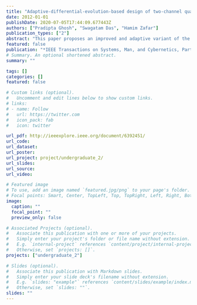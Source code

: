 ```yaml
---
title: "Adaptive-differential-evolution-based design of two-channel quadrature mirror filter banks for sub-band coding and data transmission"
date: 2012-01-01
publishDate: 2020-07-05T17:44:09.677443Z
authors: ["Pradipta Ghosh", "Swagatam Das", "Hamim Zafar"]
publication_types: ["2"]
abstract: "This paper proposes an improved and adaptive variant of the differential evolution algorithm for the design of two-channel quadrature mirror filters with linear phase characteristics. To match the ideal system response characteristics, the algorithm is employed to optimize the values of the filter bank coefficients. The filter response is optimized in both passband and stopband. The overall filter bank response aims at minimizing objectives like reconstruction error, mean square error in passband, and mean square error in stopband. Effective designing can be achieved by efficiently minimizing the objective function. The proposed algorithm is able to perform better than the other existing design methods. Five different design examples are presented to validate the effectiveness of the proposed approach over other conventional design techniques, as well as state-of-the-art evolutionary algorithms found in the literature"
featured: false
publication: "*IEEE Transactions on Systems, Man, and Cybernetics, Part C (Applications and Reviews)*"
# Summary. An optional shortened abstract.
summary: ""

tags: []
categories: []
featured: false

# Custom links (optional).
#   Uncomment and edit lines below to show custom links.
# links:
# - name: Follow
#   url: https://twitter.com
#   icon_pack: fab
#   icon: twitter

url_pdf: http://ieeexplore.ieee.org/document/6392451/
url_code:
url_dataset:
url_poster:
url_project: project/undergraduate_2/
url_slides:
url_source:
url_video:

# Featured image
# To use, add an image named `featured.jpg/png` to your page's folder. 
# Focal points: Smart, Center, TopLeft, Top, TopRight, Left, Right, BottomLeft, Bottom, BottomRight.
image:
  caption: ""
  focal_point: ""
  preview_only: false

# Associated Projects (optional).
#   Associate this publication with one or more of your projects.
#   Simply enter your project's folder or file name without extension.
#   E.g. `internal-project` references `content/project/internal-project/index.md`.
#   Otherwise, set `projects: []`.
projects: ["undergraduate_2"]

# Slides (optional).
#   Associate this publication with Markdown slides.
#   Simply enter your slide deck's filename without extension.
#   E.g. `slides: "example"` references `content/slides/example/index.md`.
#   Otherwise, set `slides: ""`.
slides: ""
---
```



